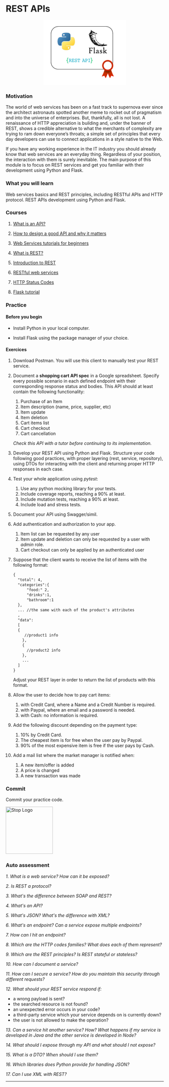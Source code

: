 # REST APIs

<p align="center"> 
<img src="../assets/rest_apis.png"> 
</p>

### Motivation ###

The world of web services has been on a fast track to supernova ever since the architect 
astronauts spotted another meme to rocket out of pragmatism and into the universe of 
enterprises. But, thankfully, all is not lost. A renaissance of HTTP appreciation is building and, under the banner of 
REST, shows a credible alternative to what the merchants of complexity are trying to ram down everyone’s throats; a simple 
set of principles that every day developers can use to connect applications in a style native to the Web.

If you have any working experience in the IT industry you should already know that web services are an everyday thing. 
Regardless of your position, the interaction with them is surely inevitable. The main purpose of this module is to focus 
on REST services and get you familiar with their development using Python and Flask.

### What you will learn ###

Web services basics and REST principles, including RESTful APIs and HTTP protocol. REST APIs development using Python 
and Flask.

### Courses ###

1. [What is an API?](https://www.youtube.com/watch?v=s7wmiS2mSXY)

2. [How to design a good API and why it matters](https://www.youtube.com/watch?v=aAb7hSCtvGw)

3. [Web Services tutorials for beginners](https://www.guru99.com/web-services-tutorial.html)

4. [What is REST?](https://www.restapitutorial.com/lessons/whatisrest.html)

5. [Introduction to REST](https://www.youtube.com/watch?v=YCcAE2SCQ6k)

6. [RESTful web services](http://restfulwebapis.org/RESTful_Web_Services.pdf)

7. [HTTP Status Codes](https://www.restapitutorial.com/httpstatuscodes.html)

8. [Flask tutorial](https://flask.palletsprojects.com/en/1.1.x/tutorial/)

### Practice ###

#### Before you begin ####

- Install Python in your local computer.

- Install Flask using the package manager of your choice.

#### Exercices ####

1. Download Postman. You will use this client to manually test your REST service.

2. Document a **shopping cart API spec** in a Google spreadsheet. Specify every possible scenario in each defined endpoint 
with their corresponding response status and bodies. This API should at least contain the following functionality:
    1. Purchase of an Item
    2. Item description (name, price, supplier, etc)
    3. Item update
    4. Item deletion
    5. Cart items list
    6. Cart checkout
    7. Cart cancellation
    
    *Check this API with a tutor before continuing to its implementation.*

3. Develop your REST API using Python and Flask. Structure your code following good practices, with proper layering 
(rest, service, repository), using DTOs for interacting with the client and returning proper HTTP responses in each case.

4. Test your whole application using *pytest*:
    1. Use any python mocking library for your tests. 
    2. Include coverage reports, reaching a 90% at least. 
    3. Include mutation tests, reaching a 90% at least.
    4. Include load and stress tests.

5. Document your API using Swagger/simil.

6. Add authentication and authorization to your app. 
    1. Item list can be requested by any user
    2. Item update and deletion can only be requested by a user with *admin* role.
    3. Cart checkout can only be applied by an authenticated user

7. Suppose that the client wants to receive the list of items with the following format:
    ```
    {
      "total": 4,
      "categories":{
          "food:" 2,
          "drinks":1,
          "bathroom":1
      },
      ... //the same with each of the product's attributes
      ,
      "data":
      [
      {
         //product1 info
        },
        {
          //product2 info
        },
        ...
      ]
    }
    ```
    Adjust your REST layer in order to return the list of products with this format.

8. Allow the user to decide how to pay cart items:
    1. with Credit Card, where a Name and a Credit Number is required.
    2. with Paypal, where an email and a password is needed.
    3. with Cash: no information is required.

9. Add the following discount depending on the payment type:
    1. 10% by Credit Card.
    2. The cheapest item is for free when the user pay by Paypal.
    3. 90% of the most expensive item is free if the user pays by Cash.

10. Add a mail list where the market manager is notified when:
    1. A new item/offer is added
    2. A price is changed
    3. A new transaction was made

### Commit ###

Commit your practice code.

<img src="../assets/stop.png" title="Stop Logo" width="150" height="150">

### Auto assessment ###

*1. What is a web service? How can it be exposed?*

*2. Is REST a protocol?*

*3. What's the difference between SOAP and REST?*

*4. What's an API?*

*5. What's JSON? What's the difference with XML?*

*6. What's an endpoint? Can a service expose multiple endpoints?*

*7. How can I hit an endpoint?*

*8. Which are the HTTP codes families? What does each of them represent?*

*9. Which are the REST principles? Is REST stateful or stateless?*

*10. How can I document a service?*

*11. How can I secure a service? How do you maintain this security through different requests?*

*12. What should your REST service respond if:*
- a wrong payload is sent?
- the searched resource is not found?
- an unexpected error occurs in your code?
- a third-party service which your service depends on is currently down?
- the user is not allowed to make the operation?

*13. Can a service hit another service? How? What happens if my service is developed in Java and the other service is 
developed in Node?*

*14. What should I expose through my API and what should I not expose?*

*15. What is a DTO? When should I use them?*

*16. Which libraries does Python provide for handling JSON?*

*17. Can I use XML with REST?*

---
